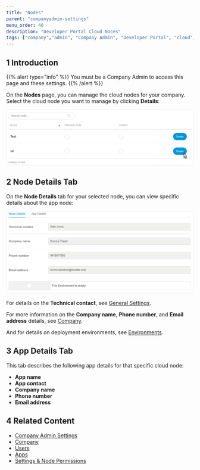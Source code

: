 ```yaml
---
title: "Nodes"
parent: "companyadmin-settings"
menu_order: 40
description: "Developer Portal Cloud Noces"
tags: ["company","admin", "Company Admin", "Developer Portal", "cloud", "node"]
---
```


## 1 Introduction

{{% alert type="info" %}}
You must be a Company Admin to access this page and these settings.
{{% /alert %}}

On the **Nodes** page, you can manage the cloud nodes for your company. Select the cloud node you want to manage by clicking **Details**:

![](attachments/node-select.png)

## 2 Node Details Tab

On the **Node Details** tab for your selected node,  you can view specific details about the app node:

![](attachments/node-details.png)

For details on the **Technical contact**, see [General Settings](../settings/general-settings).

For more information on the **Company name**, **Phone number**, and **Email address** details, see [Company](company).

And for details on deployment environments, see [Environments](../deploy/environments).

## 3 App Details Tab

This tab describes the following app details for that specific cloud node:

* **App name**
* **App contact**
* **Company name**
* **Phone number**
* **Email address**

## 4 Related Content

* [Company Admin Settings](companyadmin-settings)
* [Company](company)
* [Users](nodes)
* [Apps](apps)
* [Settings & Node Permissions](../settings/node-permissions)
